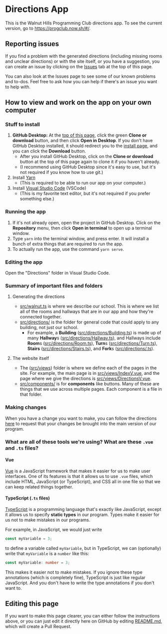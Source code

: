 # Directions App
This is the Walnut Hills Programming Club directions app. To see the current version, go to <https://progclub.now.sh/#/>. 

## Reporting issues
If you find a problem with the generated directions (including missing rooms and unclear directions) or with the site itself, or you have a suggestion, you can create an issue by clicking on the [Issues](https://github.com/WalnutProgramming/Directions/issues) tab at the top of this page. 

You can also look at the Issues page to see some of our known problems and to-dos. Feel free to ask how you can help if there's an issue you want to help with.

## How to view and work on the app on your own computer
### Stuff to install
1. **GitHub Desktop:** At the [top of this page](https://github.com/WalnutProgramming/Directions), click the green **Clone or download** button, and then click **Open in Desktop**. If you don't have GitHub Desktop installed, it should redirect you to the [install page](https://desktop.github.com/), and you can click the **Download** button. 
    * After you install GitHub Desktop, click on the **Clone or download** button at the top of this page again to clone it if you haven't already.
    * (I recommend using GitHub Desktop since it's easy to use, but it's not required if you know how to use git.)
1. Install [Yarn](https://yarnpkg.com/lang/en/docs/install/)
    * (This is required to be able to run our app on your computer.)
1. Install [Visual Studio Code](https://code.visualstudio.com/) (VSCode)
    * (This is my favorite text editor, but it's not required if you prefer something else.)
    
### Running the app
1. If it's not already open, open the project in GitHub Desktop. Click on the **Repository** menu, then click **Open in terminal** to open up a terminal window. 
1. Type `yarn` into the terminal window, and press enter. It will install a bunch of extra things that are required to run the app.
1. To actually run the app, use the command `yarn serve`. 

### Editing the app
Open the "Directions" folder in Visual Studio Code. 

### Summary of important files and folders
1. Generating the directions
    * [src/walnut.ts](src/walnut.ts) is where we describe our school. This is where we list all of the rooms and hallways that are in our app and how they're connected together.
    * [src/directions/](src/directions/) is the folder for general code that could apply to any building, not just our school. 
      * For example, a **Building** ([src/directions/Building.ts](src/directions/Building.ts)) is made up of many **Hallway**s ([src/directions/Hallway.ts](src/directions/Hallway.ts)), and Hallways include **Room**s ([src/directions/Room.ts](src/directions/Room.ts)), **Turn**s ([src/directions/Turn.ts](src/directions/Turn.ts)), **Stairs** ([src/directions/Stairs.ts](src/directions/Stairs.ts)), and **Fork**s ([src/directions/.ts](src/directions/Fork.ts)). 
      
2. The website itself
    * The ([src/views](src/views)) folder is where we define each of the pages in the site. For example, the main page is in [src/views/IndexV.vue](src/views/IndexV.vue), and the page where we give the directions is [src/views/DirectionsV.vue](src/views/DirectionsV.vue).
    * [src/components/](src/components/) is for **components** like buttons. Many of these are things that we use across multiple pages. Each component is a file in that folder.

### Making changes
When you have a change you want to make, you can follow the directions [here](https://github.com/WalnutProgramming/making-a-pull-request) to request that your changes be brought into the main version of our program. 

### What are all of these tools we're using? What are these `.vue` and `.ts` files?
#### Vue
[Vue](https://vuejs.org/) is a JavaScript framework that makes it easier for us to make user interfaces. One of its features is that it allows us to use `.vue` files, which include HTML, JavaScript (or TypeScript), and CSS all in one file so that we can keep related things together.

#### TypeScript (`.ts` files)
[TypeScript](https://www.typescriptlang.org/) is a programming language that's exactly like JavaScript, except it allows us to specify **static types** in our program. Types make it easier for us not to make mistakes in our programs. 

For example, in JavaScript, we would just write
```js
const myVariable = 3;
```
to define a variable called `myVariable`, but in TypeScript, we can (optionally) write that `myVariable` is a `number` like this:
```ts
const myVariable: number = 3;
```
This makes it easier not to make mistakes. If you ignore these type annotations (which is completely fine), TypeScript is just like regular JavaScript. And you don't have to write the type annotations if you don't want to.

## Editing this page
If you want to make this page clearer, you can either follow the instructions above, or you can just edit it directly here on GitHub by editing [README.md](README.md), which will create a Pull Request.
